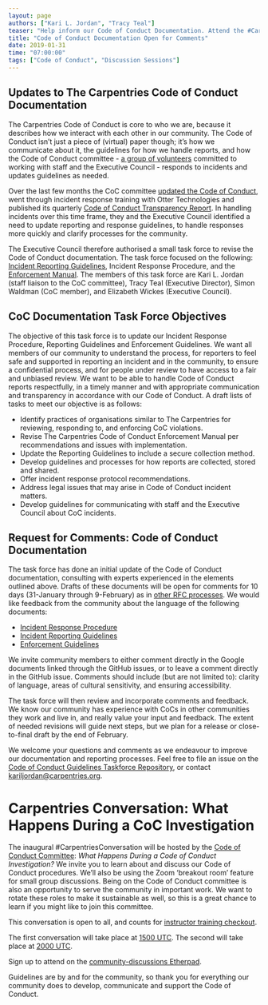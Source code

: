 ```yaml
---
layout: page
authors: ["Kari L. Jordan", "Tracy Teal"]
teaser: "Help inform our Code of Conduct Documentation. Attend the #CarpentriesConversation"
title: "Code of Conduct Documentation Open for Comments"
date: 2019-01-31
time: "07:00:00"
tags: ["Code of Conduct", "Discussion Sessions"]
---
```


## Updates to The Carpentries Code of Conduct Documentation

The Carpentries Code of Conduct is core to who we are, because it describes how we interact with each other in our community. The Code of Conduct isn’t just a piece of (virtual) paper though; it’s how we communicate about it, the guidelines for how we handle reports, and how the Code of Conduct committee - [a group of volunteers](https://carpentries.org/coc-ctte/) committed to working with staff and the Executive Council - responds to incidents and updates guidelines as needed. 

Over the last few months the CoC committee [updated the Code of Conduct](https://carpentries.org/blog/2018/09/coc-revision-release/), went through incident response training with Otter Technologies and published its quarterly [Code of Conduct Transparency Report](https://github.com/carpentries/executive-council-info/blob/master/code-of-conduct-transparency-reports/2018-11-09-coc-transparency-report.md). In handling incidents over this time frame, they and the Executive Council identified a need to update reporting and response guidelines, to handle responses more quickly and clarify processes for the community. 

The Executive Council therefore authorised a small task force to revise the Code of Conduct documentation. The task force focused on the following: [Incident Reporting Guidelines](https://docs.carpentries.org/topic_folders/policies/code-of-conduct.html#incident-reporting-guidelines), Incident Response Procedure, and the [Enforcement Manual](https://docs.carpentries.org/topic_folders/policies/code-of-conduct.html#enforcement-manual). The members of this task force are Kari L. Jordan (staff liaison to the CoC committee), Tracy Teal (Executive Director), Simon Waldman (CoC member), and Elizabeth Wickes (Executive Council).

## CoC Documentation Task Force Objectives 

The objective of this task force is to update our Incident Response Procedure, Reporting Guidelines and Enforcement Guidelines. We want all members of our community to understand the process, for reporters to feel safe and supported in reporting an incident and in the community, to ensure a confidential process, and for people under review to have access to a fair and unbiased review. We want to be able to handle Code of Conduct reports respectfully, in a timely manner and with appropriate communication and transparency in accordance with our Code of Conduct. A draft lists of tasks to meet our objective is as follows:

- Identify practices of organisations similar to The Carpentries for reviewing, responding to, and enforcing CoC violations.
- Revise The Carpentries Code of Conduct Enforcement Manual per recommendations and issues with implementation. 
- Update the Reporting Guidelines to include a secure collection method.
- Develop guidelines and processes for how reports are collected, stored and shared.
- Offer incident response protocol recommendations.
- Address legal issues that may arise in Code of Conduct incident matters.
- Develop guidelines for communicating with staff and the Executive Council about CoC incidents.

## Request for Comments: Code of Conduct Documentation

The task force has done an initial update of the Code of Conduct documentation, consulting with experts experienced in the elements outlined above. Drafts of these documents will be open for comments for 10 days (31-January through 9-February) as in [other RFC processes](https://rust-lang.github.io/rfcs/). We would like feedback from the community about the language of the following documents:

- [Incident Response Procedure](https://github.com/carpentries/coc-guidelines-taskforce/issues/7) 
- [Incident Reporting Guidelines](https://github.com/carpentries/coc-guidelines-taskforce/issues/6) 
- [Enforcement Guidelines](https://github.com/carpentries/coc-guidelines-taskforce/issues/9) 

We invite community members to either comment directly in the Google documents linked through the GitHub issues, or to leave a comment directly in the GitHub issue. Comments should include (but are not limited to): clarity of language, areas of cultural sensitivity, and ensuring accessibility. 

The task force will then review and incorporate comments and feedback. We know our community has experience with CoCs in other communities they work and live in, and really value your input and feedback. The extent of needed revisions will guide next steps, but we plan for a release or close-to-final draft by the end of February.

We welcome your questions and comments as we endeavour to improve our documentation and reporting processes. Feel free to file an issue on the [Code of Conduct Guidelines Taskforce Repository](https://github.com/carpentries/coc-guidelines-taskforce), or contact kariljordan@carpentries.org. 

# Carpentries Conversation: What Happens During a CoC Investigation

The inaugural #CarpentriesConversation will be hosted by the [Code of Conduct Committee](https://carpentries.org/coc-ctte/): _What Happens During a Code of Conduct Investigation?_ We invite you to learn about and discuss our Code of Conduct procedures. We’ll also be using the Zoom ‘breakout room’ feature for small group discussions. Being on the Code of Conduct committee is also an opportunity to serve the community in important work. We want to rotate these roles to make it sustainable as well, so this is a great chance to learn if you might like to join this committee. 

This conversation is open to all, and counts for [instructor training checkout](https://carpentries.github.io/instructor-training/checkout/). 

The first conversation will take place at [1500 UTC](https://www.timeanddate.com/worldclock/fixedtime.html?iso=20190131T15&p1=1440).   The second will take place at [2000 UTC](https://www.timeanddate.com/worldclock/fixedtime.html?iso=20190131T20&p1=1440&ah=1). 

Sign up to attend on the [community-discussions Etherpad](https://pad.carpentries.org/community-discussions). 

Guidelines are by and for the community, so thank you for everything our community does to develop, communicate and support the Code of Conduct.  
